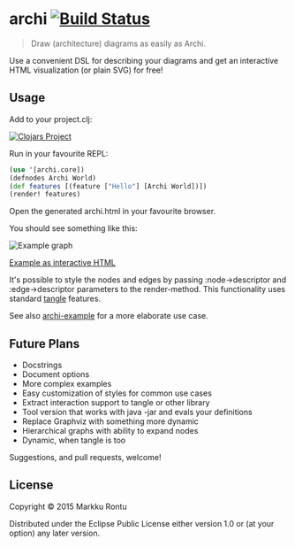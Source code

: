 archi  [![Build Status](https://travis-ci.org/Macroz/archi.svg?branch=master)](https://travis-ci.org/Macroz/archi)
=====

> Draw (architecture) diagrams as easily as Archi.

Use a convenient DSL for describing your diagrams and get an interactive HTML visualization (or plain SVG) for free!

Usage
-----

Add to your project.clj:

[![Clojars Project](http://clojars.org/macroz/archi/latest-version.svg)](http://clojars.org/macroz/archi)

Run in your favourite REPL:

```clj
(use '[archi.core])
(defnodes Archi World)
(def features [(feature ["Hello"] [Archi World])])
(render! features)
```

Open the generated archi.html in your favourite browser.

You should see something like this:

![Example graph](https://rawgit.com/Macroz/archi/master/examples/hello.svg)

[Example as interactive HTML](https://rawgit.com/Macroz/archi/master/examples/hello.html)

It's possible to style the nodes and edges by passing :node->descriptor and :edge->descriptor parameters to the render-method. This functionality uses standard [tangle](https://www.github.com/Macroz/tangle) features.

See also [archi-example](http://www.github.com/Macroz/archi-example) for a more elaborate use case.

Future Plans
------------

- Docstrings
- Document options
- More complex examples
- Easy customization of styles for common use cases
- Extract interaction support to tangle or other library
- Tool version that works with java -jar and evals your definitions
- Replace Graphviz with something more dynamic
- Hierarchical graphs with ability to expand nodes
- Dynamic, when tangle is too

Suggestions, and pull requests, welcome!

License
-------

Copyright © 2015 Markku Rontu

Distributed under the Eclipse Public License either version 1.0 or (at
your option) any later version.
